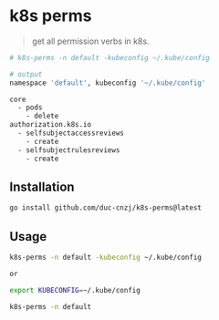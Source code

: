 # k8s perms

> get all permission verbs in k8s.

```bash
# k8s-perms -n default -kubeconfig ~/.kube/config

# output
namespace 'default', kubeconfig '~/.kube/config'

core
  - pods
    - delete
authorization.k8s.io
  - selfsubjectaccessreviews
    - create
  - selfsubjectrulesreviews
    - create
```


## Installation

```bash
go install github.com/duc-cnzj/k8s-perms@latest
```

## Usage

```bash
k8s-perms -n default -kubeconfig ~/.kube/config

or 

export KUBECONFIG=~/.kube/config

k8s-perms -n default
```